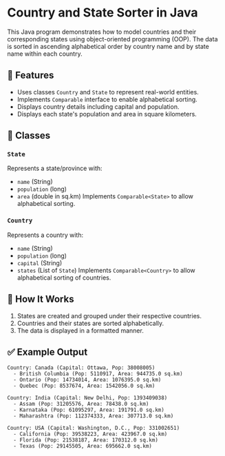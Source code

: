 
# Country and State Sorter in Java

This Java program demonstrates how to model countries and their corresponding states using object-oriented programming (OOP). The data is sorted in ascending alphabetical order by country name and by state name within each country.

## 🧾 Features

- Uses classes `Country` and `State` to represent real-world entities.
- Implements `Comparable` interface to enable alphabetical sorting.
- Displays country details including capital and population.
- Displays each state's population and area in square kilometers.

## 🧱 Classes

### `State`
Represents a state/province with:
- `name` (String)
- `population` (long)
- `area` (double in sq.km)
Implements `Comparable<State>` to allow alphabetical sorting.

### `Country`
Represents a country with:
- `name` (String)
- `population` (long)
- `capital` (String)
- `states` (List of `State`)
Implements `Comparable<Country>` to allow alphabetical sorting of countries.

## 🚀 How It Works

1. States are created and grouped under their respective countries.
2. Countries and their states are sorted alphabetically.
3. The data is displayed in a formatted manner.

## ✅ Example Output

```
Country: Canada (Capital: Ottawa, Pop: 38008005)
  - British Columbia (Pop: 5110917, Area: 944735.0 sq.km)
  - Ontario (Pop: 14734014, Area: 1076395.0 sq.km)
  - Quebec (Pop: 8537674, Area: 1542056.0 sq.km)

Country: India (Capital: New Delhi, Pop: 1393409038)
  - Assam (Pop: 31205576, Area: 78438.0 sq.km)
  - Karnataka (Pop: 61095297, Area: 191791.0 sq.km)
  - Maharashtra (Pop: 112374333, Area: 307713.0 sq.km)

Country: USA (Capital: Washington, D.C., Pop: 331002651)
  - California (Pop: 39538223, Area: 423967.0 sq.km)
  - Florida (Pop: 21538187, Area: 170312.0 sq.km)
  - Texas (Pop: 29145505, Area: 695662.0 sq.km)
```
